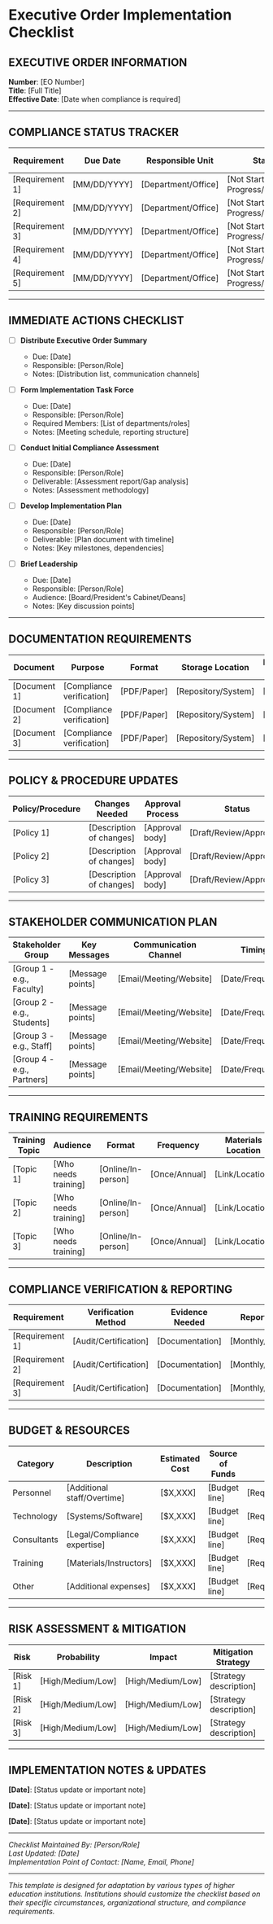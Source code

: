 # Executive Order Implementation Checklist

## EXECUTIVE ORDER INFORMATION

**Number**: [EO Number]  
**Title**: [Full Title]  
**Effective Date**: [Date when compliance is required]

---

## COMPLIANCE STATUS TRACKER

| Requirement | Due Date | Responsible Unit | Status | Last Updated |
|-------------|----------|------------------|--------|--------------|
| [Requirement 1] | [MM/DD/YYYY] | [Department/Office] | [Not Started/In Progress/Complete] | [Date] |
| [Requirement 2] | [MM/DD/YYYY] | [Department/Office] | [Not Started/In Progress/Complete] | [Date] |
| [Requirement 3] | [MM/DD/YYYY] | [Department/Office] | [Not Started/In Progress/Complete] | [Date] |
| [Requirement 4] | [MM/DD/YYYY] | [Department/Office] | [Not Started/In Progress/Complete] | [Date] |
| [Requirement 5] | [MM/DD/YYYY] | [Department/Office] | [Not Started/In Progress/Complete] | [Date] |

---

## IMMEDIATE ACTIONS CHECKLIST

- [ ] **Distribute Executive Order Summary**
  - Due: [Date]
  - Responsible: [Person/Role]
  - Notes: [Distribution list, communication channels]

- [ ] **Form Implementation Task Force**
  - Due: [Date]
  - Responsible: [Person/Role]
  - Required Members: [List of departments/roles]
  - Notes: [Meeting schedule, reporting structure]

- [ ] **Conduct Initial Compliance Assessment**
  - Due: [Date]
  - Responsible: [Person/Role]
  - Deliverable: [Assessment report/Gap analysis]
  - Notes: [Assessment methodology]

- [ ] **Develop Implementation Plan**
  - Due: [Date]
  - Responsible: [Person/Role]
  - Deliverable: [Plan document with timeline]
  - Notes: [Key milestones, dependencies]

- [ ] **Brief Leadership**
  - Due: [Date]
  - Responsible: [Person/Role]
  - Audience: [Board/President's Cabinet/Deans]
  - Notes: [Key discussion points]

---

## DOCUMENTATION REQUIREMENTS

| Document | Purpose | Format | Storage Location | Retention Period |
|----------|---------|--------|------------------|------------------|
| [Document 1] | [Compliance verification] | [PDF/Paper] | [Repository/System] | [Duration] |
| [Document 2] | [Compliance verification] | [PDF/Paper] | [Repository/System] | [Duration] |
| [Document 3] | [Compliance verification] | [PDF/Paper] | [Repository/System] | [Duration] |

---

## POLICY & PROCEDURE UPDATES

| Policy/Procedure | Changes Needed | Approval Process | Status | Target Date |
|------------------|----------------|------------------|--------|-------------|
| [Policy 1] | [Description of changes] | [Approval body] | [Draft/Review/Approved] | [Date] |
| [Policy 2] | [Description of changes] | [Approval body] | [Draft/Review/Approved] | [Date] |
| [Policy 3] | [Description of changes] | [Approval body] | [Draft/Review/Approved] | [Date] |

---

## STAKEHOLDER COMMUNICATION PLAN

| Stakeholder Group | Key Messages | Communication Channel | Timing | Responsible |
|-------------------|--------------|----------------------|--------|-------------|
| [Group 1 - e.g., Faculty] | [Message points] | [Email/Meeting/Website] | [Date/Frequency] | [Person/Role] |
| [Group 2 - e.g., Students] | [Message points] | [Email/Meeting/Website] | [Date/Frequency] | [Person/Role] |
| [Group 3 - e.g., Staff] | [Message points] | [Email/Meeting/Website] | [Date/Frequency] | [Person/Role] |
| [Group 4 - e.g., Partners] | [Message points] | [Email/Meeting/Website] | [Date/Frequency] | [Person/Role] |

---

## TRAINING REQUIREMENTS

| Training Topic | Audience | Format | Frequency | Materials Location | Responsible |
|----------------|----------|--------|-----------|-------------------|-------------|
| [Topic 1] | [Who needs training] | [Online/In-person] | [Once/Annual] | [Link/Location] | [Person/Role] |
| [Topic 2] | [Who needs training] | [Online/In-person] | [Once/Annual] | [Link/Location] | [Person/Role] |
| [Topic 3] | [Who needs training] | [Online/In-person] | [Once/Annual] | [Link/Location] | [Person/Role] |

---

## COMPLIANCE VERIFICATION & REPORTING

| Requirement | Verification Method | Evidence Needed | Reporting Frequency | Submitted To |
|-------------|---------------------|-----------------|---------------------|--------------|
| [Requirement 1] | [Audit/Certification] | [Documentation] | [Monthly/Quarterly/Annual] | [Agency/Office] |
| [Requirement 2] | [Audit/Certification] | [Documentation] | [Monthly/Quarterly/Annual] | [Agency/Office] |
| [Requirement 3] | [Audit/Certification] | [Documentation] | [Monthly/Quarterly/Annual] | [Agency/Office] |

---

## BUDGET & RESOURCES

| Category | Description | Estimated Cost | Source of Funds | Status |
|----------|-------------|----------------|-----------------|--------|
| Personnel | [Additional staff/Overtime] | [$X,XXX] | [Budget line] | [Requested/Approved] |
| Technology | [Systems/Software] | [$X,XXX] | [Budget line] | [Requested/Approved] |
| Consultants | [Legal/Compliance expertise] | [$X,XXX] | [Budget line] | [Requested/Approved] |
| Training | [Materials/Instructors] | [$X,XXX] | [Budget line] | [Requested/Approved] |
| Other | [Additional expenses] | [$X,XXX] | [Budget line] | [Requested/Approved] |

---

## RISK ASSESSMENT & MITIGATION

| Risk | Probability | Impact | Mitigation Strategy | Responsible |
|------|------------|--------|---------------------|-------------|
| [Risk 1] | [High/Medium/Low] | [High/Medium/Low] | [Strategy description] | [Person/Role] |
| [Risk 2] | [High/Medium/Low] | [High/Medium/Low] | [Strategy description] | [Person/Role] |
| [Risk 3] | [High/Medium/Low] | [High/Medium/Low] | [Strategy description] | [Person/Role] |

---

## IMPLEMENTATION NOTES & UPDATES

**[Date]**: [Status update or important note]

**[Date]**: [Status update or important note]

**[Date]**: [Status update or important note]

---

*Checklist Maintained By: [Person/Role]*  
*Last Updated: [Date]*  
*Implementation Point of Contact: [Name, Email, Phone]*

---

*This template is designed for adaptation by various types of higher education institutions. Institutions should customize the checklist based on their specific circumstances, organizational structure, and compliance requirements.*